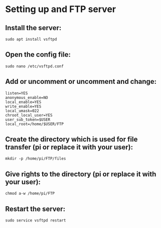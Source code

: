 # Setting up and FTP server

## Install the server:

`sudo apt install vsftpd`

## Open the config file:

`sudo nano /etc/vsftpd.conf`

## Add or uncomment or uncomment and change:

```
listen=YES
anonymous_enable=NO
local_enable=YES
write_enable=YES
local_umask=022
chroot_local_user=YES
user_sub_token=$USER
local_root=/home/$USER/FTP
```

## Create the directory which is used for file transfer (pi or replace it with your user):

`mkdir -p /home/pi/FTP/files`

## Give rights to the directory (pi or replace it with your user):

`chmod a-w /home/pi/FTP`

## Restart the server:

`sudo service vsftpd restart`
